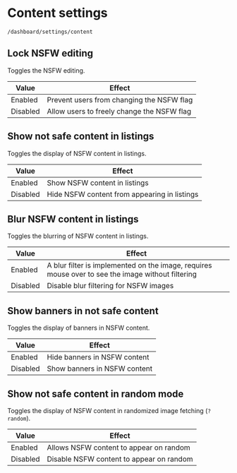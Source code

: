# Content settings

`/dashboard/settings/content`

## Lock NSFW editing

Toggles the NSFW editing.

| Value  | Effect  |
|---|---|
| Enabled  | Prevent users from changing the NSFW flag  |
| Disabled  | Allow users to freely change the NSFW flag  |

## Show not safe content in listings

Toggles the display of NSFW content in listings.

| Value  | Effect  |
|---|---|
| Enabled  | Show NSFW content in listings  |
| Disabled  | Hide NSFW content from appearing in listings  |

## Blur NSFW content in listings

Toggles the blurring of NSFW content in listings.

| Value  | Effect  |
|---|---|
| Enabled  | A blur filter is implemented on the image, requires mouse over to see the image without filtering  |
| Disabled  | Disable blur filtering for NSFW images  |

## Show banners in not safe content

Toggles the display of banners in NSFW content.

| Value  | Effect  |
|---|---|
| Enabled  | Hide banners in NSFW content  |
| Disabled  | Show banners in NSFW content  |

## Show not safe content in random mode

Toggles the display of NSFW content in randomized image fetching (`?random`).

| Value  | Effect  |
|---|---|
| Enabled  | Allows NSFW content to appear on random  |
| Disabled  | Disable NSFW content to appear on random  |

